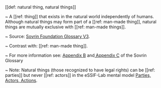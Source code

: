 [[def: natural thing, natural things]]

~ A [[ref: thing]] that exists in the natural world independently of humans. Although natural things may form part of a [[ref: man-made thing]], natural things are mutually exclusive with [[ref: man-made things]]. 

~ Source: [Sovrin Foundation Glossary V3](https://docs.google.com/document/d/1gfIz5TT0cNp2kxGMLFXr19x1uoZsruUe_0glHst2fZ8/edit). 

~ Contrast with: [[ref: man-made thing]].

~ For more information see: [Appendix B](https://docs.google.com/document/d/1gfIz5TT0cNp2kxGMLFXr19x1uoZsruUe_0glHst2fZ8/edit#heading=h.mq7pzglc1j96) and[ Appendix C](https://docs.google.com/document/d/1gfIz5TT0cNp2kxGMLFXr19x1uoZsruUe_0glHst2fZ8/edit#heading=h.uiq9py7xnmxd) of the Sovrin Glossary

~ Note: Natural things (those recognized to have legal rights) can be [[ref: parties]] but never [[ref: actors]] in the eSSIF-Lab mental model [Parties, Actors, Actions](https://essif-lab.pages.grnet.gr/framework/docs/terms/pattern-party-actor-action).
